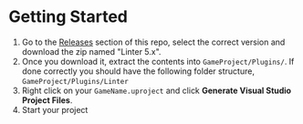 # Getting Started

1. Go to the [Releases](https://github.com/eddiebeazer/ue5-linter/releases/tag/5.3) section of this repo, select the correct version and download the zip named "Linter 5.x".
2. Once you download it, extract the contents into `GameProject/Plugins/`.  If done correctly you should have the following folder structure, `GameProject/Plugins/Linter`
3. Right click on your `GameName.uproject` and click **Generate Visual Studio Project Files**.
4. Start your project
